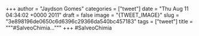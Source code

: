 
+++
author = "Jaydson Gomes"
categories = ["tweet"]
date = "Thu Aug 11 04:34:02 +0000 2011"
draft = false
image = "{TWEET_IMAGE}"
slug = "3e898196de0650c6d6396c29366da540bc457183"
tags = ["tweet"]
title = """#SalveoChimia..."""
+++
#SalveoChimia

